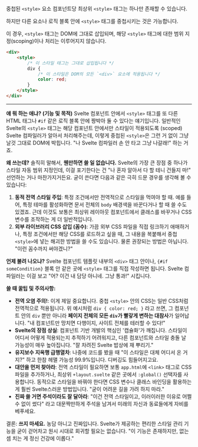 중첩된 `<style>` 요소
컴포넌트당 최상위 `<style>` 태그는 하나만 존재할 수 있습니다.

하지만 다른 요소나 로직 블록 안에 `<style>` 태그를 중첩시키는 것은 가능합니다.

이 경우, `<style>` 태그는 DOM에 그대로 삽입되며, 해당 `<style>` 태그에 대한 범위 지정(scoping)이나 처리는 이루어지지 않습니다.

```html
<div>
	<style>
		/* 이 스타일 태그는 그대로 삽입됩니다 */
		div {
			/* 이 스타일은 DOM의 모든 `<div>` 요소에 적용됩니다 */
			color: red;
		}
	</style>
</div>
```

---

**얘 뭐 하는 애냐? (기능 및 목적)**
Svelte 컴포넌트 안에서 `<style>` 태그를 또 다른 HTML 태그나 `#if` 같은 로직 블록 안에 짱박아 둘 수 있다는 얘기입니다. 일반적인 Svelte의 `<style>` 태그는 해당 컴포넌트 안에서만 스타일이 적용되도록 (scoped) Svelte 컴파일러가 알아서 처리해주는데, 이렇게 중첩된 `<style>`은 그런 거 없이 그냥 날것 그대로 DOM에 박힙니다. "나 Svelte 컴파일러 손 안 타고 그냥 나갈래!" 하는 거죠.

**왜 쓰는데?**
솔직히 말해서, **웬만하면 쓸 일 없습니다.** Svelte의 가장 큰 장점 중 하나가 스타일 자동 범위 지정인데, 이걸 포기한다는 건 "나 혼자 알아서 다 할 테니 건들지 마!" 선언하는 거나 마찬가지거든요.
굳이 쓴다면 다음과 같은 극히 드문 경우를 생각해 볼 수 있습니다:
1.  **동적 전역 스타일 주입**: 특정 조건에서만 전역적으로 스타일을 먹여야 할 때. 예를 들어, 특정 테마를 활성화하면 문서 전체의 `body` 배경색을 바꾼다거나 할 때 쓸 수도 있겠죠. 근데 이것도 보통은 최상위 레이아웃 컴포넌트에서 클래스를 바꾸거나 CSS 변수를 조작하는 게 더 일반적입니다.
2.  **외부 라이브러리 CSS 삽입 (꼼수)**: 가끔 외부 CSS 파일을 직접 링크하기 애매하거나, 특정 조건에서만 해당 CSS를 로드하고 싶을 때, 그 내용을 복붙해서 중첩 `<style>`에 넣는 해괴한 방법을 쓸 수도 있습니다. 물론 권장되는 방법은 아닙니다. "이런 꼼수까지 써야겠니?"

**언제 불려 나오냐?**
Svelte 컴포넌트 템플릿 내부의 `<div>` 태그 안이나, `{#if someCondition}` 블록 안 같은 곳에 `<style>` 태그를 직접 작성하면 됩니다. Svelte 컴파일러는 이걸 보고 "어? 이건 내 담당 아니네. 그냥 통과!" 시킵니다.

**쓸 때 꿀팁 및 주의사항:**
*   **전역 오염 주의!**: 이게 제일 중요합니다. 중첩 `<style>` 안의 CSS는 일반 CSS처럼 전역적으로 적용됩니다. 위 예시처럼 `div { color: red; }` 라고 쓰면, 그 컴포넌트 안의 `div` 뿐만 아니라 **페이지 전체의 모든 `div`가 빨갛게 변하는 대참사**가 일어납니다. "내 컴포넌트만 망치면 다행이지, 사이트 전체를 테러할 수 있다!"
*   **Svelte의 장점 상실**: 컴포넌트 기반 개발의 핵심인 '캡슐화'가 깨집니다. 스타일이 어디서 어떻게 적용되는지 추적하기 어려워지고, 다른 컴포넌트와 스타일 충돌 날 가능성이 매우 높아집니다. "잘 차려진 Svelte 밥상에 재 뿌리기."
*   **유지보수 지옥행 급행열차**: 나중에 코드를 봤을 때 "이 스타일은 대체 어디서 온 거지?" 하고 한참 헤맬 가능성 99.9%입니다. 디버깅도 힘들어지고요.
*   **대안을 먼저 찾아라**: 전역 스타일이 필요하면 보통 `app.html`에 `<link>` 태그로 CSS 파일을 추가하거나, 최상위 `+layout.svelte` 같은 곳에서 `:global()` 선택자를 사용합니다. 동적으로 스타일을 바꿔야 한다면 CSS 변수나 클래스 바인딩을 활용하는 게 훨씬 Svelte스러운 방법입니다. "굳이 어려운 길을 가려 하지 마라."
*   **진짜 쓸 거면 주석이라도 잘 달아라**: "이건 전역 스타일이고, 이러이러한 이유로 어쩔 수 없이 썼다" 라고 대문짝만하게 주석을 남겨서 미래의 자신과 동료들에게 자비를 베푸세요.

결론: **쓰지 마세요.** 농담 아니고 진짜입니다. Svelte가 제공하는 편리한 스타일 관리 기능을 굳이 걷어차고 원시 시대로 회귀할 필요는 없습니다. "이 기능은 존재하지만, 없는 셈 치는 게 정신 건강에 이롭다."